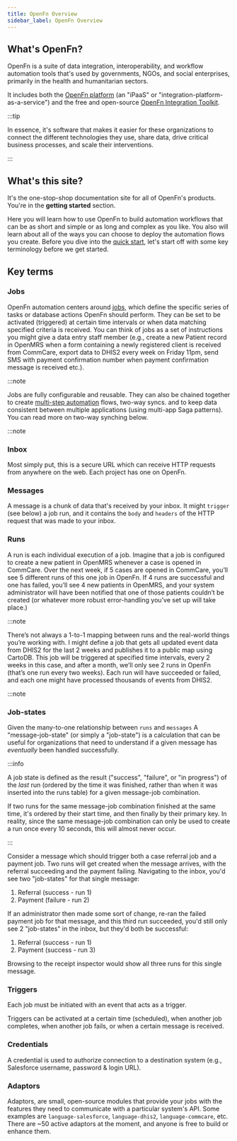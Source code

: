 ```yaml
---
title: OpenFn Overview
sidebar_label: OpenFn Overview
---
```


## What's OpenFn?

OpenFn is a suite of data integration, interoperability, and workflow automation
tools that's used by governments, NGOs, and social enterprises, primarily in the
health and humanitarian sectors.

It includes both the [OpenFn platform](https://www.openfn.org) (an "iPaaS" or
"integration-platform-as-a-service") and the free and open-source
[OpenFn Integration Toolkit](/documentation/getting-started/integration-toolkit).

:::tip

In essence, it's software that makes it easier for these organizations to
connect the different technologies they use, share data, drive critical business
processes, and scale their interventions.

:::

## What's this site?

It's the one-stop-shop documentation site for all of OpenFn's products. You're
in the **getting started** section.

Here you will learn how to use OpenFn to build automation workflows that can be
as short and simple or as long and complex as you like. You also will learn
about all of the ways you can choose to deploy the automation flows you create.
Before you dive into the
[quick start](/documentation/getting-started/quick-start), let's start off with
some key terminology before we get started.

## Key terms

### Jobs

OpenFn automation centers around [jobs](/documentation/build/jobs), which define
the specific series of tasks or database actions OpenFn should perform. They can
be set to be activated (triggered) at certain time intervals or when data
matching specified criteria is received. You can think of jobs as a set of
instructions you might give a data entry staff member (e.g., create a new
Patient record in OpenMRS when a form containing a newly registered client is
received from CommCare, export data to DHIS2 every week on Friday 11pm, send SMS
with payment confirmation number when payment confirmation message is received
etc.).

:::note

Jobs are fully configurable and reusable. They can also be chained together to
create [multi-step automation](/documentation/jobs/multiple-operations) flows,
two-way syncs. and to keep data consistent between multiple applications (using
multi-app Saga patterns). You can read more on two-way synching below.

:::note

### Inbox

Most simply put, this is a secure URL which can receive HTTP requests from
anywhere on the web. Each project has one on OpenFn.

### Messages

A message is a chunk of data that's received by your inbox. It might `trigger`
(see below) a job run, and it contains the `body` and `headers` of the HTTP
request that was made to your inbox.

### Runs

A run is each individual execution of a job. Imagine that a job is configured to
create a new patient in OpenMRS whenever a case is opened in CommCare. Over the
next week, if 5 cases are opened in CommCare, you’ll see 5 different runs of
this one job in OpenFn. If 4 runs are successful and one has failed, you’ll see
4 new patients in OpenMRS, and your system administrator will have been notified
that one of those patients couldn’t be created (or whatever more robust
error-handling you’ve set up will take place.)

:::note

There’s not always a 1-to-1 mapping between runs and the real-world things
you’re working with. I might define a job that gets all updated event data from
DHIS2 for the last 2 weeks and publishes it to a public map using CartoDB. This
job will be triggered at specified time intervals, every 2 weeks in this case,
and after a month, we’ll only see 2 runs in OpenFn (that’s one run every two
weeks). Each run will have succeeded or failed, and each one might have
processed thousands of events from DHIS2.

:::note

### Job-states

Given the many-to-one relationship between `runs` and `messages` A
"message-job-state" (or simply a "job-state") is a calculation that can be
useful for organizations that need to understand if a given message has
_eventually_ been handled successfully.

:::info

A job state is defined as the result ("success", "failure", or "in progress") of
the _last_ run (ordered by the time it was finished, rather than when it was
inserted into the runs table) for a given message-job combination.

If two runs for the same message-job combination finished at the same time, it's
ordered by their start time, and then finally by their primary key. In reality,
since the same message-job combination can only be used to create a run once
every 10 seconds, this will almost never occur.

:::

Consider a message which should trigger both a case referral job and a payment
job. Two runs will get created when the message arrives, with the referral
succeeding and the payment failing. Navigating to the inbox, you'd see two
"job-states" for that single message:

1. Referral (success - run 1)
2. Payment (failure - run 2)

If an administrator then made some sort of change, re-ran the failed payment job
for that message, and this third run succeeded, you'd still only see 2
"job-states" in the inbox, but they'd both be successful:

1. Referral (success - run 1)
2. Payment (success - run 3)

Browsing to the receipt inspector would show all three runs for this single
message.

### Triggers

Each job must be initiated with an event that acts as a trigger.

Triggers can be activated at a certain time (scheduled), when another job
completes, when another job fails, or when a certain message is received.

### Credentials

A credential is used to authorize connection to a destination system (e.g.,
Salesforce username, password & login URL).

### Adaptors

Adaptors, are small, open-source modules that provide your jobs with the
features they need to communicate with a particular system's API. Some examples
are `language-salesforce`, `language-dhis2`, `language-commcare`, etc. There are
~50 active adaptors at the moment, and anyone is free to build or enhance them.
